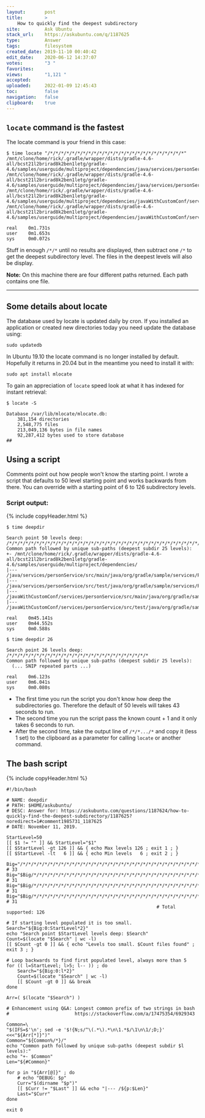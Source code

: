 ```yaml
---
layout:       post
title:        >
    How to quickly find the deepest subdirectory
site:         Ask Ubuntu
stack_url:    https://askubuntu.com/q/1187625
type:         Answer
tags:         filesystem
created_date: 2019-11-10 00:40:42
edit_date:    2020-06-12 14:37:07
votes:        "3 "
favorites:    
views:        "1,121 "
accepted:     
uploaded:     2022-01-09 12:45:43
toc:          false
navigation:   false
clipboard:    true
---
```


## `locate` command is the fastest

The locate command is your friend in this case:

<!-- Language-all: lang-bash -->

``` 
$ time locate "/*/*/*/*/*/*/*/*/*/*/*/*/*/*/*/*/*/*/*/*/*/*/*/*/*"
/mnt/clone/home/rick/.gradle/wrapper/dists/gradle-4.6-all/bcst21l2brirad8k2ben1letg/gradle-4.6/samples/userguide/multiproject/dependencies/java/services/personService/src/main/java/org/gradle/sample/services/PersonService.java
/mnt/clone/home/rick/.gradle/wrapper/dists/gradle-4.6-all/bcst21l2brirad8k2ben1letg/gradle-4.6/samples/userguide/multiproject/dependencies/java/services/personService/src/test/java/org/gradle/sample/services/PersonServiceTest.java
/mnt/clone/home/rick/.gradle/wrapper/dists/gradle-4.6-all/bcst21l2brirad8k2ben1letg/gradle-4.6/samples/userguide/multiproject/dependencies/javaWithCustomConf/services/personService/src/main/java/org/gradle/sample/services/PersonService.java
/mnt/clone/home/rick/.gradle/wrapper/dists/gradle-4.6-all/bcst21l2brirad8k2ben1letg/gradle-4.6/samples/userguide/multiproject/dependencies/javaWithCustomConf/services/personService/src/test/java/org/gradle/sample/services/PersonServiceTest.java

real    0m1.731s
user    0m1.653s
sys     0m0.072s

```

Stuff in enough `/*/*` until no results are displayed, then subtract one `/*` to get the deepest subdirectory level. The files in the deepest levels will also be display.

**Note:** On this machine there are four different paths returned. Each path contains one file.

----------

## Some details about locate

The database used by locate is updated daily by cron. If you installed an application or created new directories today you need update the database using:

``` 
sudo updatedb

```

In Ubuntu 19.10 the locate command is no longer installed by default. Hopefully it returns in 20.04 but in the meantime you need to install it with:

``` 
sudo apt install mlocate

```

To gain an appreciation of `locate` speed look at what it has indexed for instant retrieval:

``` 
$ locate -S

Database /var/lib/mlocate/mlocate.db:
    381,154 directories
    2,548,775 files
    213,049,136 bytes in file names
    92,287,412 bytes used to store database
## 
```



## Using a script

Comments point out how people won't know the starting point. I wrote a script that defaults to 50 level starting point and works backwards from there. You can override with a starting point of 6 to 126 subdirectory levels.

### Script output:

{% include copyHeader.html %}
``` 
$ time deepdir

Search point 50 levels deep: /*/*/*/*/*/*/*/*/*/*/*/*/*/*/*/*/*/*/*/*/*/*/*/*/*/*/*/*/*/*/*/*/*/*/*/*/*/*/*/*/*/*/*/*/*/*/*/*/*/*
Common path followed by unique sub-paths (deepest subdir 25 levels):
+- /mnt/clone/home/rick/.gradle/wrapper/dists/gradle-4.6-all/bcst21l2brirad8k2ben1letg/gradle-4.6/samples/userguide/multiproject/dependencies/
|--- /java/services/personService/src/main/java/org/gradle/sample/services/PersonService.java
|--- /java/services/personService/src/test/java/org/gradle/sample/services/PersonServiceTest.java
|--- /javaWithCustomConf/services/personService/src/main/java/org/gradle/sample/services/PersonService.java
|--- /javaWithCustomConf/services/personService/src/test/java/org/gradle/sample/services/PersonServiceTest.java

real    0m45.141s
user    0m44.552s
sys     0m0.588s

$ time deepdir 26

Search point 26 levels deep: /*/*/*/*/*/*/*/*/*/*/*/*/*/*/*/*/*/*/*/*/*/*/*/*/*/*
Common path followed by unique sub-paths (deepest subdir 25 levels):
  (... SNIP repeated parts ...)

real    0m6.123s
user    0m6.041s
sys     0m0.080s

```

- The first time you run the script you don't know how deep the subdirectories go. Therefore the default of 50 levels will takes 43 seconds to run.
- The second time you run the script pass the known count + 1 and it only takes 6 seconds to run.
- After the second time, take the output line of `/*/*.../*` and copy it (less 1 set) to the clipboard as a parameter for calling `locate` or another command.

## The bash script

{% include copyHeader.html %}
``` 
#!/bin/bash

# NAME: deepdir
# PATH: $HOME/askubuntu/
# DESC: Answer for: https://askubuntu.com/questions/1187624/how-to-quickly-find-the-deepest-subdirectory/1187625?noredirect=1#comment1985731_1187625
# DATE: November 11, 2019.

StartLevel=50
[[ $1 != "" ]] && StartLevel="$1"
[[ $StartLevel -gt 126 ]] && { echo Max levels 126 ; exit 1 ; }
[[ $StartLevel -lt   6 ]] && { echo Min levels   6 ; exit 2 ; }

Big="/*/*/*/*/*/*/*/*/*/*/*/*/*/*/*/*/*/*/*/*/*/*/*/*/*/*/*/*/*/*/*/*/*" # 33
Big="$Big/*/*/*/*/*/*/*/*/*/*/*/*/*/*/*/*/*/*/*/*/*/*/*/*/*/*/*/*/*/*/*" # 31
Big="$Big/*/*/*/*/*/*/*/*/*/*/*/*/*/*/*/*/*/*/*/*/*/*/*/*/*/*/*/*/*/*/*" # 31
Big="$Big/*/*/*/*/*/*/*/*/*/*/*/*/*/*/*/*/*/*/*/*/*/*/*/*/*/*/*/*/*/*/*" # 31
                                                       # Total supported: 126

# If starting level populated it is too small.
Search="${Big:0:StartLevel*2}"
echo "Search point $StartLevel levels deep: $Search"
Count=$(locate "$Search" | wc -l)
[[ $Count -gt 0 ]] && { echo "Levels too small. $Count files found" ; exit 3 ; }

# Loop backwards to find first populated level, always more than 5
for (( l=StartLevel; l>5; l-- )) ; do
    Search="${Big:0:l*2}"
    Count=$(locate "$Search" | wc -l)
    [[ $Count -gt 0 ]] && break
done

Arr=( $(locate "$Search") )

# Enhancement using Q&A: Longest common prefix of two strings in bash
#                        https://stackoverflow.com/a/17475354/6929343

Common=\
"$(IFS=$'\n'; sed -e '$!{N;s/^\(.*\).*\n\1.*$/\1\n\1/;D;}' <<<"${Arr[*]}")"
Common="${Common%/*}/"
echo "Common path followed by unique sub-paths (deepest subdir $l levels):"
echo "+- $Common"
Len="${#Common}"

for p in "${Arr[@]}" ; do
    # echo "DEBUG: $p"
    Curr="$(dirname "$p")"
    [[ $Curr != "$Last" ]] && echo "|--- /${p:$Len}"
    Last="$Curr"
done

exit 0

```

